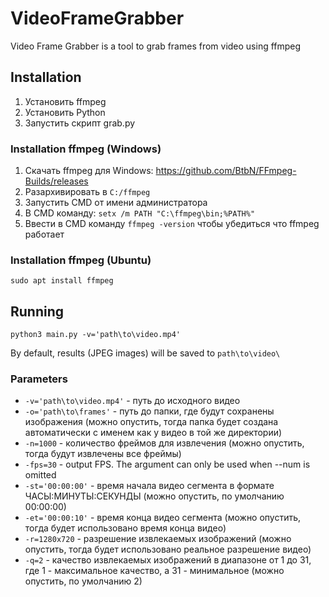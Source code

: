 # VideoFrameGrabber
Video Frame Grabber is a tool to grab frames from video using ffmpeg

## Installation
1. Установить ffmpeg
2. Установить Python
3. Запустить скрипт grab.py

### Installation ffmpeg (Windows)
1. Скачать ffmpeg для Windows: https://github.com/BtbN/FFmpeg-Builds/releases
2. Разархивировать в `C:/ffmpeg`
3. Запустить CMD от имени администратора
4. В CMD команду: `setx /m PATH "C:\ffmpeg\bin;%PATH%"`
5. Ввести в CMD команду `ffmpeg -version` чтобы убедиться что ffmpeg работает

### Installation ffmpeg (Ubuntu)
`sudo apt install ffmpeg`

## Running
`python3 main.py -v='path\to\video.mp4'`

By default, results (JPEG images) will be saved to `path\to\video\`

### Parameters
- `-v='path\to\video.mp4'` - путь до исходного видео
- `-o='path\to\frames'` - путь до папки, где будут сохранены изображения (можно опустить, тогда папка будет создана автоматически с именем как у видео в той же директории)
- `-n=1000` - количество фреймов для извлечения (можно опустить, тогда будут извлечены все фреймы)
- `-fps=30` - output FPS. The argument can only be used when --num is omitted
- `-st='00:00:00'` - время начала видео сегмента в формате ЧАСЫ:МИНУТЫ:СЕКУНДЫ (можно опустить, по умолчанию 00:00:00)
- `-et='00:00:10'` - время конца видео сегмента (можно опустить, тогда будет использовано время конца видео)
- `-r=1280x720` - разрешение извлекаемых изображений (можно опустить, тогда будет использовано реальное разрешение видео)
- `-q=2` - качество извлекаемых изображений в диапазоне от 1 до 31, где 1 - максимальное качество, а 31 - минимальное (можно опустить, по умолчанию 2)
